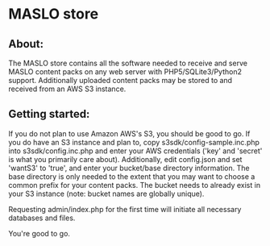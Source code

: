 MASLO store 
===========

About:
-------
The MASLO store contains all the software needed to receive and serve MASLO 
content packs on any web server with PHP5/SQLite3/Python2 support.
Additionally uploaded content packs may be stored to and received from 
an AWS S3 instance. 

Getting started: 
----------------
If you do not plan to use Amazon AWS's S3, you should be good to go. If you do
have an S3 instance and plan to, copy s3sdk/config-sample.inc.php into 
s3sdk/config.inc.php and enter your AWS credentials ('key'  and 'secret' 
is what you primarily care about).
Additionally, edit config.json and set 'wantS3' to 'true', and enter your 
bucket/base directory information. The base directory is only needed to the 
extent that you may want to choose a common prefix for your content packs.
The bucket needs to already exist in your S3 instance (note: bucket names are
globally unique).

Requesting admin/index.php for the first time will initiate all necessary databases
and files.

You're good to go.

